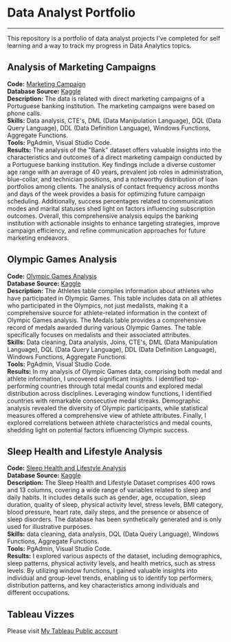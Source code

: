 # Data Analyst Portfolio

---
This repository is a portfolio of data analyst projects I've completed for self learning and a way to track my progress in Data Analytics topics.

Analysis of Marketing Campaigns
---
**Code:** [Marketing Campaign](https://github.com/Prichka/inna-s_portfolio/blob/main/Marketing%20Campaign)    
**Database Source:** [Kaggle](https://www.kaggle.com/datasets/rajkumarpandey02/bank-marketing-dataset/)    
**Description:** The data is related with direct marketing campaigns of a Portuguese banking institution. The marketing campaigns were based on phone calls.   
**Skills:** Data analysis, CTE's, DML (Data Manipulation Language), DQL (Data Query Language), DDL (Data Definition Language), Windows Functions, Aggregate Functions.    
**Tools:** PgAdmin, Visual Studio Code.    
**Results:** The analysis of the "Bank" dataset offers valuable insights into the characteristics and outcomes of a direct marketing campaign conducted by a Portuguese banking institution. Key findings include a diverse customer age range with an average of 40 years, prevalent job roles in administration, blue-collar, and technician positions, and a noteworthy distribution of loan portfolios among clients. The analysis of contact frequency across months and days of the week provides a basis for optimizing future campaign scheduling. Additionally, success percentages related to communication modes and marital statuses shed light on factors influencing subscription outcomes. Overall, this comprehensive analysis equips the banking institution with actionable insights to enhance targeting strategies, improve campaign efficiency, and refine communication approaches for future marketing endeavors.

Olympic Games Analysis
---
**Code:** [Olympic Games Analysis](https://github.com/Prichka/inna-s_portfolio/blob/main/Olympic%20Games%20Analysis.pgsql)    
**Database Source:** [Kaggle](https://www.kaggle.com/datasets/manishkumar7432698/olympics-1896-2022?resource=download)    
**Description:** The Athletes table compiles information about athletes who have participated in Olympic Games. This table includes data on all athletes who participated in the Olympics, not just medalists, making it a comprehensive source for athlete-related information in the context of Olympic Games analysis. The Medals table provides a comprehensive record of medals awarded during various Olympic Games.  The table specifically focuses on medalists and their associated attributes.    
**Skills:** Data cleaning, Data analysis, Joins, CTE's, DML (Data Manipulation Language), DQL (Data Query Language), DDL (Data Definition Language), Windows Functions, Aggregate Functions.    
**Tools:** PgAdmin, Visual Studio Code.    
**Results:** In my analysis of Olympic Games data, comprising both medal and athlete information, I uncovered significant insights. I identified top-performing countries through total medal counts and explored medal distribution across disciplines. Leveraging window functions, I identified countries with remarkable consecutive medal streaks. Demographic analysis revealed the diversity of Olympic participants, while statistical measures offered a comprehensive view of athlete attributes. Finally, I explored correlations between athlete characteristics and medal counts, shedding light on potential factors influencing Olympic success.

Sleep Health and Lifestyle Analysis
---
**Code:** [Sleep Health and Lifestyle Analysis](https://github.com/Prichka/inna-s_portfolio/blob/main/Sleep%20Health%20and%20Lifestyle%20Analysis.pgsql)    
**Database Source:** [Kaggle](https://www.kaggle.com/datasets/uom190346a/sleep-health-and-lifestyle-dataset)    
**Description:** The Sleep Health and Lifestyle Dataset comprises 400 rows and 13 columns, covering a wide range of variables related to sleep and daily habits. It includes details such as gender, age, occupation, sleep duration, quality of sleep, physical activity level, stress levels, BMI category, blood pressure, heart rate, daily steps, and the presence or absence of sleep disorders. The database has been synthetically generated and is only used for illustrative purposes.    
**Skills:** data cleaning, data analysis, DQL (Data Query Language), Windows Functions, Aggregate Functions.    
**Tools:** PgAdmin, Visual Studio Code.    
**Results:** I explored various aspects of the dataset, including demographics, sleep patterns, physical activity levels, and health metrics, such as stress levels. By utilizing window functions, I gained valuable insights into individual and group-level trends, enabling us to identify top performers, distribution patterns, and key characteristics among individuals and different occupations.

Tableau Vizzes
---
Please visit [My Tableau Public account](https://public.tableau.com/app/profile/inna3001) 
